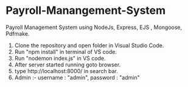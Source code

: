 # Payroll-Manangement-System
Payroll Management System using NodeJs, Express, EJS , Mongoose, Pdfmake.



1. Clone the repository and open folder in Visual Studio Code.
2. Run "npm install" in terminal of VS code.
3. Run "nodemon index.js" in VS code.
4. After server started running goto browser.
5. type http://localhost:8000/ in search bar.
6. Admin :-
    username : "admin",
    password : "admin"
